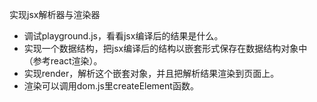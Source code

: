 实现jsx解析器与渲染器
- 调试playground.js，看看jsx编译后的结果是什么。
- 实现一个数据结构，把jsx编译后的结构以嵌套形式保存在数据结构对象中（参考react渲染）。
- 实现render，解析这个嵌套对象，并且把解析结果渲染到页面上。
- 渲染可以调用dom.js里createElement函数。

